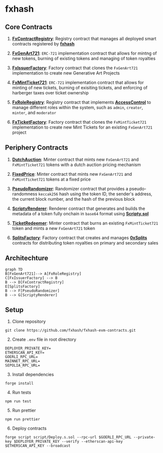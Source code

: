 # fxhash

## Core Contracts

1. **[FxContractRegistry](src/registries/FxContractRegistry.sol)**: Registry contract that manages all deployed smart contracts registered by **[fxhash](https://www.fxhash.xyz)**

2. **[FxGenArt721](src/tokens/FxGenArt721.sol)**: `ERC-721` implementation contract that allows for mintng of new tokens, burning of existing tokens and managing of token royalties

3. **[FxIssuerFactory](src/factories/FxIssuerFactory.sol)**: Factory contract that clones the `FxGenArt721` implementation to create new Generative Art Projects

4. **[FxMintTicket721](src/tokens/FxMintTicket721.sol)**: `ERC-721` implementation contract that allows for minting of new tickets, burning of exisiting tickets, and enforcing of harberger taxes over ticket ownership

5. **[FxRoleRegistry](src/registries/FxRoleRegistry.sol)**: Registry contract that implements **[AccessControl](https://docs.openzeppelin.com/contracts/4.x/api/access)** to manage different roles within the system, such as `admin`, `creator`, `minter`, and `moderator`

6. **[FxTicketFactory](src/factories/FxTicketFactory.sol)**: Factory contract that clones the `FxMintTicket721` implementation to create new Mint Tickets for an existing `FxGenArt721` project

## Periphery Contracts

1. **[DutchAuction](src/minters/DutchAuction.sol)**: Minter contract that mints new `FxGenArt721` and `FxMintTicket721` tokens with a dutch auction pricing mechanism

2. **[FixedPrice](src/minters/FixedPrice.sol)**: Minter contract that mints new `FxGenArt721` and `FxMintTicket721` tokens at a fixed price

3. **[PseudoRandomizer](src/randomizers/PseudoRandomizer.sol)**: Randomizer contract that provides a pseudo-randomness `keccak256` hash using the token ID, the sender's address, the current block number, and the hash of the previous block

4. **[ScriptyRenderer](src/renderers/ScriptyRenderer.sol)**: Renderer contract that generates and builds the metadata of a token fully onchain in `base64` format using **[Scripty.sol](https://int-art.gitbook.io/scripty.sol-v2)**

5. **[TicketRedeemer](src/minters/TicketRedeemer.sol)**: Minter contract that burns an existing `FxMintTicket721` token and mints a new `FxGenArt721` token

6. **[SplitsFactory](src/factories/SplitsFactory.sol)**: Factory contract that creates and manages **[0xSplits](https://docs.splits.org)** contracts for distributing token royalties on primary and secondary sales

## Architechture

```mermaid
graph TD
B[FxGenArt721]--> A[FxRoleRegistry]
C[FxIssuerFactory] --> B
B --> D[FxContractRegistry]
E[SplitsFactory]
B --> F[PseudoRandomizer]
B --> G[ScriptyRenderer]
```

## Setup

1. Clone repository

```
git clone https://github.com/fxhash/fxhash-evm-contracts.git
```

2. Create `.env` file in root directory

```
DEPLOYER_PRIVATE_KEY=
ETHERSCAN_API_KEY=
GOERLI_RPC_URL=
MAINNET_RPC_URL=
SEPOLIA_RPC_URL=
```

3. Install dependencies

```
forge install
```

4. Run tests

```
npm run test
```

5. Run prettier

```
npm run prettier
```

6. Deploy contracts

```
forge script script/Deploy.s.sol --rpc-url $GOERLI_RPC_URL --private-key $DEPLOYER_PRIVATE_KEY --verify --etherscan-api-key $ETHERSCAN_API_KEY --broadcast
```

